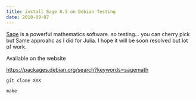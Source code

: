 ```yaml
---
title: install Sage 8.3 on Debian Testing
date: 2018-09-07
---
```



[Sage](http://www.sagemath.org/) is a powerful mathematics software.
so testing... you can cherry pick but
Same approahc as I did for Julia.
I hope it will be soon resolved but lot of work.

Available on the website [](http://www.cecm.sfu.ca/sage/index.html)

https://packages.debian.org/search?keywords=sagemath

```
git clone XXX
```

```
make
```
